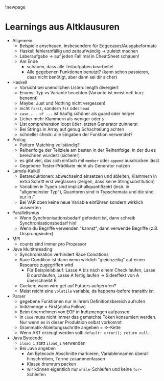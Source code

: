 \newpage
# Learnings aus Altklausuren

- Allgemein
	- Beispiele anschauen, insbesondere für Edgecases/Ausgabeformate
	- Haskell fehleranfällig und zeitaufwändig -> zuletzt machen
	- Laberaufgabe -> auf jeden Fall mal in CheatSheet schauen!
	- Am Ende
		- schauen, dass alle Teilaufgaben bearbeitet
		- Alle gegebenen Funktionen benutzt? (kann schon passieren, dass nicht benötigt, aber dann sei dir sicher)
- Haskell
	- Vorsicht bei unendlichen Listen: length divergiert
	- Enums: Typ vs Variante beachten (Variante ist meist nett kurz benannt)
	- Maybe: Just und Nothing nicht vergessen!
	- nicht `first`, sondern `fst` oder `head`
	- `case ... of ...` ist häufig schöner als guard oder helper
	- Lieber mehr Klammern als weniger oder `$`
	- List comprehension loopt über letzten Generator zuinnerst
	- Bei Strings in Array auf genug Schachtelung achten
	- schneller check: alle Eingaben der Funktion verwendet?
- Prolog
	- Pattern Matching vollständig?
	- Reihenfolge der Teilziele am besten in der Reihenfolge, in der du es berechnen würdest (sicherer)
	- es gibt viel, das sich einfach mit `member` oder `append` ausdrücken lässt
	- Gegebene Tester-Prädikate nicht als Generator nutzen
- Lamda-Kalkül
	- Betareduktionen: abwechselnd einsetzen und ableiten, Klammern in extra Schritt erst weglassen (zeigen, dass keine Stringsubstitution)
	- Variablen in Typen sind implizit allquantifizeirt (insb. in "allgemeinster Typ"), Quantoren sind in Typschemata und die sind nur in $\Gamma$
	- Bei VAR oben keine neue Variable einführen sondern wirklich auswerten
- Parallelismus
	- Wenn Synchronisationsbedarf gefordert ist, dann schreib Synchronisationsbedarf hin!
	- Wenn du Begriffe verwenden "kannst", dann verwende Begriffe (z.B. Ursprungsindex)
- MPI
	- counts sind immer pro Prozessor
- Java Multithreading
	- Synchronization verhindert Race Conditions
	- Race Condition ist dann wenn wirklich "gleichzeitig" auf einen Resource zugegriffen wird
		- Für Beispielablauf: Lasse A bis nach einem Check laufen, Lasse B durchlaufen, Lasse A fertig laufen -> Sideeffekt von A überschreibt B
	- Gucken: wann wird get auf Futuers aufgerufen?
	- Meist reicht eine `volatile` variable, da happens-before transitiv ist
- Parser
	- gegebene Funktionen nur in ihrem Definitionsbereich aufrufen
	- Indizmenge = First(alpha Follow)
	- Beim übernehmen von EOF in Indizmengen aufpassen!
	- in `case` muss nicht immer das gematchte Token konsumiert werden. Nur wenn es in dieser Produktion selbst vorkommt
	- Grammatik-Ableitungsschritte angeben = $\Rightarrow$-Kette
	- Wenn AST erzeugt werden soll: `default: error(); return null;`
- Java Bytecode
	- `iload i` statt `iload_i` verwenden
	- Bei Java angeben
		- Am Bytecode Abschnitte markieren, Variablennamen überall hinschreiben, Terme zusammenfassen
		- Klasse drumrum packen
		- wir können eigentlich nur `while`-Schleifen und keine `for`-Schleifen

<!-- 
Gemachte AKs:
- SS 23
- WS 22/23
- SS 22
- WS 21/22
- SS 21 teils
- WS 18/19 
-->

